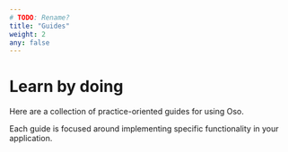 ```yaml
---
# TODO: Rename?
title: "Guides"
weight: 2
any: false
---
```


# Learn by doing

Here are a collection of practice-oriented guides for using Oso.

Each guide is focused around implementing specific functionality in your application.
